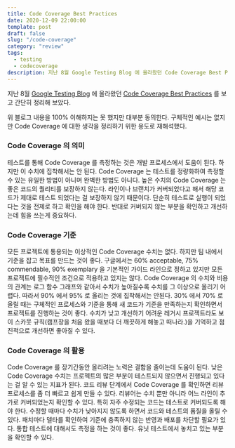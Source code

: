 ```yaml
---
title: Code Coverage Best Practices
date: 2020-12-09 22:00:00
template: post
draft: false
slug: "/code-coverage"
category: "review"
tags:
  - testing
  - codecoverage
description: 지난 8월 Google Testing Blog 에 올라왔던 Code Coverage Best Practices 를 보고 간단히 정리해 보았다.
---
```


지난 8월 [Google Testing Blog](https://testing.googleblog.com/) 에 올라왔던 [Code Coverage Best Practices](https://testing.googleblog.com/2020/08/code-coverage-best-practices.html) 를 보고 간단히 정리해 보았다.

위 블로그 내용을 100% 이해하지는 못 했지만 대부분 동의한다. 구체적인 예시는 없지만 Code Coverage 에 대한 생각을 정리하기 위한 용도로 재해석했다.

### Code Coverage 의 의미

테스트를 통해 Code Coverage 를 측정하는 것은 개발 프로세스에서 도움이 된다. 하지만 이 수치에 집착해서는 안 된다. Code Coverage 는 테스트를 정량화하여 측정할 수 있는 유일한 방법이 아니며 완벽한 방법도 아니다. 높은 수치의 Code Coverage 는 좋은 코드의 퀄리티를 보장하지 않는다. 라인이나 브랜치가 커버되었다고 해서 해당 코드가 제대로 테스트 되었다는 걸 보장하지 않기 때문이다. 단순히 테스트로 실행이 되었다는 것을 전제로 하고 확인을 해야 한다. 반대로 커버되지 않는 부분을 확인하고 개선하는데 힘을 쓰는게 중요하다.

### Code Coverage 기준

모든 프로젝트에 통용되는 이상적인 Code Coverage 수치는 없다. 하지만 팀 내에서 기준을 잡고 목표를 만드는 것이 좋다. 구글에서는 60% acceptable, 75% commendable, 90% exemplary 을 기본적인 가이드 라인으로 정하고 있지만 모든 프로젝트에 필수적인 조건으로 적용하고 있지는 않다. Code Coverage 의 수치와 비용의 관계는 로그 함수 그래프와 같아서 수치가 높아질수록 수치를 그 이상으로 올리기 어렵다. 따라서 90% 에서 95% 로 올리는 것에 집착해서는 안된다. 30% 에서 70% 로 올릴 때는 구체적인 프로세스와 기준을 통해 새 코드가 기준을 만족하는지 확인하면서 프로젝트를 진행하는 것이 좋다. 수치가 낮고 개선하기 어려운 레거시 프로젝트라도 보이 스카웃 규칙(캠프장을 처음 왔을 때보다 더 깨끗하게 해놓고 떠나라.)을 기억하고 점진적으로 개선하면 좋아질 수 있다.

### Code Coverage 의 활용

Code Coverage 를 장기간동안 올리려는 노력은 결함을 줄이는데 도움이 된다. 낮은 Code Coverage 수치는 프로젝트의 많은 부분이 테스트되지 않으면서 진행되고 있다는 걸 알 수 있는 지표가 된다. 코드 리뷰 단계에서 Code Coverage 를 확인하면 리뷰 프로세스를 좀 더 빠르고 쉽게 만들 수 있다. 리뷰어는 수치 뿐만 아니라 어느 라인이 추가로 커버되었는지 확인할 수 있다. 특히 자주 수정되는 코드는 테스트로 커버되도록 해야 한다. 수정할 때마다 수치가 낮아지지 않도록 하면서 코드와 테스트의 품질을 올릴 수 있다. 패치마다 델타를 확인하여 기준에 충족하지 않는 반영과 배포를 차단할 필요가 있다. 통합 테스트에 대해서도 측정을 하는 것이 좋다. 유닛 테스트에서 놓치고 있는 부분을 확인할 수 있다.
